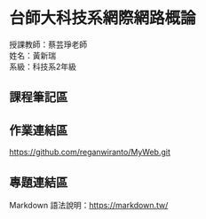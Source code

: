 # 台師大科技系網際網路概論 
授課教師：蔡芸琤老師   
姓名：黃新瑞   
系級：科技系2年級  

## 課程筆記區  

## 作業連結區  
https://github.com/reganwiranto/MyWeb.git
## 專題連結區

Markdown 語法說明：https://markdown.tw/
